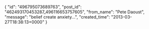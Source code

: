  {
   "id": "496795073689763",
   "post_id": "462493170453287_496116653757605",
   "from_name": "Pete Daoust",
   "message": "belief create anxiety...",
   "created_time": "2013-03-27T18:38:13+0000"
 }
